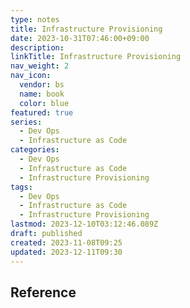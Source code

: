 ```yaml
---
type: notes
title: Infrastructure Provisioning
date: 2023-10-31T07:46:00+09:00
description:
linkTitle: Infrastructure Provisioning
nav_weight: 2
nav_icon:
  vendor: bs
  name: book
  color: blue
featured: true
series:
  - Dev Ops
  - Infrastructure as Code
categories:
  - Dev Ops
  - Infrastructure as Code
  - Infrastructure Provisioning
tags:
  - Dev Ops
  - Infrastructure as Code
  - Infrastructure Provisioning
lastmod: 2023-12-10T03:12:46.089Z
draft: published
created: 2023-11-08T09:25
updated: 2023-12-11T09:30
---
```


## Reference
